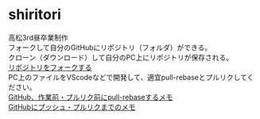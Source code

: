 # shiritori
高松3rd昼卒業制作<br>
フォークして自分のGitHubにリポジトリ（フォルダ）ができる。<br>
クローン（ダウンロード）して自分のPC上にリポジトリが保存される。<br>
[リポジトリをフォークする](https://help.github.com/ja/github/getting-started-with-github/fork-a-repo?fbclid=IwAR2GgI0EvMoIv8HwUxghpgOoH89Bv0jrYCjalzcTgzhXiK_litM9H6PDwMU)<br>
PC上のファイルをVScodeなどで開発して、適宜pull-rebaseとプルリクしてください。<br>
[GitHub、作業前・プルリク前にpull-rebaseするメモ](https://qiita.com/414_cherry/items/71527f424340b27894e8)<br>
[GitHubにプッシュ・プルリクまでのメモ](https://qiita.com/414_cherry/items/c6803b44930965ff7398)
